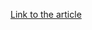 [Link to the article](https://www.akamai.com/blog/security-research/2023/dec/novel-detection-methodology-process-injection-using-network-anomalies)
